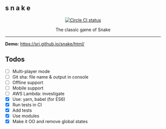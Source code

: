 <p align="center">
  <h2>s n a k e</h2>
</p>
<p align="center">
  <a href="https://circleci.com/gh/sri/snake">
    <img alt="Circle CI status" src="https://circleci.com/gh/sri/snake.png?style=shield"/>
  </a>
</p>
<p align="center">
  The classic game of Snake
</p>

---

**Demo:** https://sri.github.io/snake/html/

## Todos
- [ ] Multi-player mode
- [ ] Git sha: file name & output in console
- [ ] Offline support
- [ ] Mobile support
- [ ] AWS Lambda: investigate
- [x] Use: yarn, babel (for ES6)
- [x] Run tests in CI
- [x] Add tests
- [x] Use modules
- [x] Make it OO and remove global states

